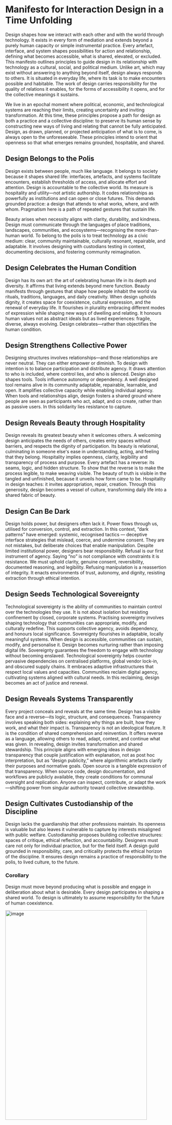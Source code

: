 # Manifesto for Interaction Design in a Time Unfolding

Design shapes how we interact with each other and with the world through technology. It exists in every form of mediation and extends beyond a purely human capacity or simple instrumental practice. Every artefact, interface, and system shapes possibilities for action and relationship, defining what becomes accessible, what is shared, elevated, or excluded. This manifesto outlines principles to guide design in its relationship with technology as a cultural, social, and political medium.
Unlike art, which may exist without answering to anything beyond itself, design always responds to others. It is situated in everyday life, where its task is to make encounters possible and habitable. The work of design carries responsibility for the quality of relations it enables, for the forms of accessibility it opens, and for the collective meanings it sustains.

We live in an epochal moment where political, economic, and technological systems are reaching their limits, creating uncertainty and inviting transformation. At this time, these principles propose a path for design as both a practice and a collective discipline: to preserve its human sense by constructing new ways of living and relating that cannot be fully anticipated. Design, as drawn, planned, or projected anticipation of what is to come, is always open to the unforeseeable. These principles intend to orient that openness so that what emerges remains grounded, hospitable, and shared.

## Design Belongs to the Polis

Design exists between people, much like language. It belongs to society because it shapes shared life: interfaces, artefacts, and systems facilitate encounters, establish thresholds of access, and allocate effort and attention. Design is accountable to the collective world. Its measure is hospitality and utility—not artistic authorship. It codes relationships as powerfully as institutions and can open or close futures. This demands grounded practice: a design that attends to what works, where, and with whom. Pragmatism here is a path of repeated gestures that sustain life. 

Beauty arises when necessity aligns with clarity, durability, and kindness. Design must communicate through the languages of place traditions, landscapes, communities, and ecosystems—recognising the more-than-human world. To belong to the polis is to treat technology as a civic medium: clear, community maintainable, culturally resonant, repairable, and adaptable. It involves designing with custodians testing in context, documenting decisions, and fostering community reimagination.

## Design Celebrates the Human Condition

Design has its own art: the art of celebrating human life in its depth and diversity. It affirms that living extends beyond mere function. Beauty manifests through gestures that shape how people inhabit the world via rituals, traditions, languages, and daily creativity. When design upholds dignity, it creates space for coexistence, cultural expression, and the renewal of everyday life. It flourishes in plurality embracing different modes of expression while shaping new ways of dwelling and relating. It honours human values not as abstract ideals but as lived experiences: fragile, diverse, always evolving. Design celebrates—rather than objectifies the human condition.

## Design Strengthens Collective Power

Designing structures involves relationships—and those relationships are never neutral. They can either empower or diminish. To design with intention is to balance participation and distribute agency. It draws attention to who is included, where control lies, and who is silenced. Design also shapes tools. Tools influence autonomy or dependency. A well designed tool remains alive in its community adaptable, repairable, learnable, and open. It amplifies collective capacity while enabling individual agency. When tools and relationships align, design fosters a shared ground where people are seen as participants who act, adapt, and co create, rather than as passive users. In this solidarity lies resistance to capture.

## Design Reveals Beauty through Hospitality

Design reveals its greatest beauty when it welcomes others. A welcoming design anticipates the needs of others, creates entry spaces without barriers, and respects the dignity of participation. Its beauty is relational, culminating in someone else's ease in understanding, acting, and feeling that they belong. Hospitality implies openness, clarity, legibility and transparency of process and purpose. Every artefact has a reverse: its seams, logic, and hidden structure. To show that the reverse is to make the process legible, to make weaving visible. The beauty of truth is visible in the tangled and unfinished, because it unveils how form came to be. Hospitality in design teaches: it invites appropriation, repair, creation. Through this generosity, design becomes a vessel of culture, transforming daily life into a shared fabric of beauty.

## Design Can Be Dark 

Design holds power, but designers often lack it. Power flows through us, utilised for conversion, control, and extraction. In this context, “dark patterns” have emerged: systemic, recognised tactics — deceptive interface strategies that mislead, coerce, and undermine consent. They are not mistakes, but deliberate choices that enable manipulation.
Despite limited institutional power, designers bear responsibility. Refusal is our first instrument of agency. Saying “no” is not compliance with constraints it is resistance. We must uphold clarity, genuine consent, reversibility, documented reasoning, and legibility. Refusing manipulation is a reassertion of integrity. It enacts environments of trust, autonomy, and dignity, resisting extraction through ethical intention.

## Design Seeds Technological Sovereignty

Technological sovereignty is the ability of communities to maintain control over the technologies they use. It is not about isolation but resisting confinement by closed, corporate systems. Practising sovereignty involves shaping technology that communities can appropriate, modify, and culturally redefine. This supports collective agency, avoids dependency, and honours local significance.
Sovereignty flourishes in adaptable, locally meaningful systems. When design is accessible, communities can sustain, modify, and personalise it. Design becomes nurturing rather than imposing digital life. Sovereignty guarantees the freedom to engage with technology without becoming enslaved.
Technological sovereignty helps counter pervasive dependencies on centralised platforms, global vendor lock-in, and obscured supply chains. It embraces adaptive infrastructures that respect local values and capacities. Communities reclaim digital agency, cultivating systems aligned with cultural needs. In this reclaiming, design becomes an act of justice and renewal. 

## Design Reveals Systems Transparently

Every project conceals and reveals at the same time. Design has a visible face and a reverse—its logic, structure, and consequences. Transparency involves speaking both sides: explaining why things are built, how they work, and what their impact is.
Transparency is not an ideological feature. It is the condition of shared comprehension and reinvention. It offers reverse as a language, allowing others to read, adapt, contest, and continue what was given. In revealing, design invites transformation and shared stewardship.
This principle aligns with emerging ideas in design transparency that couple justification with explanation, not as post hoc interpretation, but as “design publicity,” where algorithmic artefacts clarify their purposes and normative goals. 
Open source is a tangible expression of that transparency. When source code, design documentation, and workflows are publicly available, they create conditions for communal oversight and replication. Anyone can inspect, contribute, or adapt the work—shifting power from singular authority toward collective stewardship.

## Design Cultivates Custodianship of the Discipline

Design lacks the guardianship that other professions maintain. Its openness is valuable but also leaves it vulnerable to capture by interests misaligned with public welfare. Custodianship proposes building collective structures: spaces of critique, ethical reflection, and accountability.
Designers must care not only for individual practice, but for the field itself. A design guild grounded in responsibility, care, and criticality protects the ethical horizon of the discipline. It ensures design remains a practice of responsibility to the polis, to lived culture, to the future.

### Corollary

Design must move beyond producing what is possible and engage in deliberation about what is desirable. Every design participates in shaping a shared world. To design is ultimately to assume responsibility for the future of human coexistence.

<img width="442" height="654" alt="image" src="https://github.com/user-attachments/assets/09650936-30d4-4f5b-850b-d3f880dbea71" />
